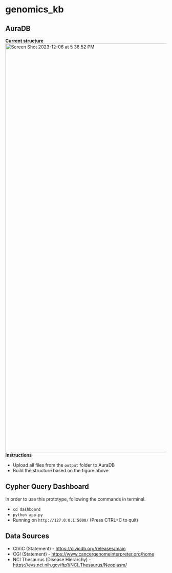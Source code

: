 # genomics_kb
## AuraDB
**Current structure**
<img width="1273" alt="Screen Shot 2023-12-06 at 5 36 52 PM" src="https://github.com/sxu1600/genomics_kb/assets/90923434/97eef847-c25b-4682-83fe-51a1938f9aac">
**Instructions**
- Upload all files from the `output` folder to AuraDB
- Build the structure based on the figure above

## Cypher Query Dashboard
In order to use this prototype, following the commands in terminal.
- `cd dashboard`
- `python app.py`
- Running on `http://127.0.0.1:5000/` (Press CTRL+C to quit)

## Data Sources
- CIViC (Statement) - https://civicdb.org/releases/main
- CGI (Statement) - https://www.cancergenomeinterpreter.org/home
- NCI Thesaurus (Disease Hierarchy) - https://evs.nci.nih.gov/ftp1/NCI_Thesaurus/Neoplasm/
